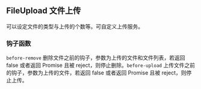 <div class="demo-header">
<p class="overviewicon">
  <span class="wapi-form-fileupload"/>
</p>

## FileUpload 文件上传

<nova-uxlink widget-name="Fileupload"></nova-uxlink>

可以设定文件的类型与上传的个数等。可自定义上传服务。
</div>

### 钩子函数

`before-remove` 删除文件之前的钩子，参数为上传的文件和文件列表，若返回 false 或者返回 Promise 且被 reject，则停止删除。`before-upload` 上传文件之前的钩子，参数为上传的文件，若返回 false 或者返回 Promise 且被 reject，则停止上传。

<nova-demo-view link="file-upload/custom-prefix"></nova-demo-view>

<br>
